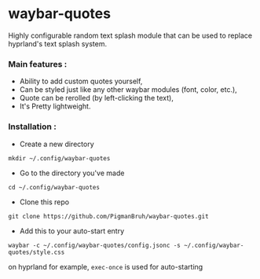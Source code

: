 # waybar-quotes
Highly configurable random text splash module that can be used to replace hyprland's text splash system.

### Main features :
- Ability to add custom quotes yourself,
- Can be styled just like any other waybar modules (font, color, etc.),
- Quote can be rerolled (by left-clicking the text),
- It's Pretty lightweight.

### Installation :
- Create a new directory
```
mkdir ~/.config/waybar-quotes
```
- Go to the directory you've made
```
cd ~/.config/waybar-quotes
```
- Clone this repo
```
git clone https://github.com/PigmanBruh/waybar-quotes.git
```
- Add this to your auto-start entry
```
waybar -c ~/.config/waybar-quotes/config.jsonc -s ~/.config/waybar-quotes/style.css
```
on hyprland for example, `exec-once` is used for auto-starting
